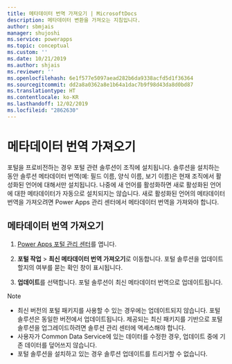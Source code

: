 ```yaml
---
title: 메타데이터 번역 가져오기 | MicrosoftDocs
description: 메타데이터 변환을 가져오는 지침입니다.
author: sbmjais
manager: shujoshi
ms.service: powerapps
ms.topic: conceptual
ms.custom: ''
ms.date: 10/21/2019
ms.author: shjais
ms.reviewer: ''
ms.openlocfilehash: 6e1f577e5097aead282b6da9338acfd5d1f36364
ms.sourcegitcommit: dd2a8a0362a8e1b64a1dac7b9f98d43da8d0bd87
ms.translationtype: HT
ms.contentlocale: ko-KR
ms.lasthandoff: 12/02/2019
ms.locfileid: "2862630"
---
```

# <a name="import-metadata-translation"></a>메타데이터 번역 가져오기

포털을 프로비전하는 경우 포털 관련 솔루션이 조직에 설치됩니다. 솔루션을 설치하는 동안 솔루션 메타데이터 번역(예: 필드 이름, 양식 이름, 보기 이름)은 현재 조직에서 활성화된 언어에 대해서만 설치됩니다. 나중에 새 언어를 활성화하면 새로 활성화된 언어에 대한 메타데이터가 자동으로 설치되지는 않습니다. 새로 활성화된 언어의 메타데이터 번역을 가져오려면 Power Apps 관리 센터에서 메타데이터 번역을 가져와야 합니다.

## <a name="to-import-metadata-translation"></a>메타데이터 번역 가져오기

1.  [Power Apps 포털 관리 센터](admin-overview.md)를 엽니다.

2.  **포털 작업** > **최신 메타데이터 번역 가져오기**로 이동합니다. 포털 솔루션을 업데이트할지의 여부를 묻는 확인 창이 표시됩니다.

3.  **업데이트**를 선택합니다. 포털 솔루션이 최신 메타데이터 번역으로 업데이트됩니다.

> [!Note]
> - 최신 버전의 포털 패키지를 사용할 수 있는 경우에는 업데이트되지 않습니다. 포털 솔루션은 동일한 버전에서 업데이트됩니다. 제공되는 최신 패키지를 기반으로 포털 솔루션을 업그레이드하려면 솔루션 관리 센터에 액세스해야 합니다.
> - 사용자가 Common Data Service에 있는 데이터를 수정한 경우, 업데이트 중에 기존 데이터를 덮어쓰지 않습니다.
> - 포털 솔루션을 설치하고 있는 경우 솔루션 업데이트를 트리거할 수 없습니다.
